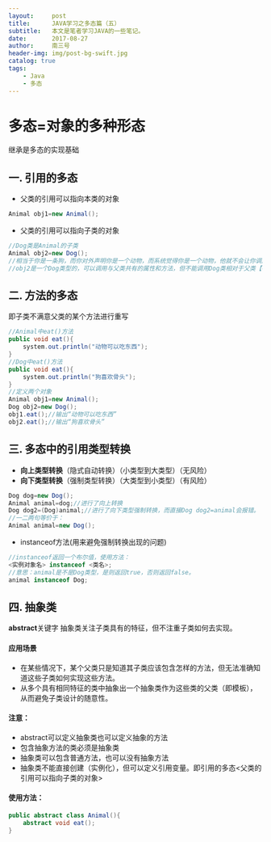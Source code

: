 ```yaml
---
layout:     post
title:      JAVA学习之多态篇（五）
subtitle:   本文是笔者学习JAVA的一些笔记。
date:       2017-08-27
author:     南三号
header-img: img/post-bg-swift.jpg
catalog: true
tags:
    - Java
    - 多态
---
```


# 多态=对象的多种形态

继承是多态的实现基础
## 一. 引用的多态
- 父类的引用可以指向本类的对象
```java
Animal obj1=new Animal();
```
- 父类的引用可以指向子类的对象
```java
//Dog类是Animal的子类
Animal obj2=new Dog();
//相当于你是一条狗，而你对外声明你是一个动物，而系统觉得你是一个动物，他就不会让你调用狗的方法
//obj2是一个Dog类型的，可以调用与父类共有的属性和方法，但不能调用Dog类相对于父类【特有】的方法。
```

## 二. 方法的多态
即子类不满意父类的某个方法进行重写
```java
//Animal中eat()方法
public void eat(){
    system.out.println("动物可以吃东西");
}
//Dog中eat()方法
public void eat(){
    system.out.println("狗喜欢骨头");
}
//定义两个对象
Animal obj1=new Animal();
Dog obj2=new Dog();
obj1.eat();//输出“动物可以吃东西”
obj2.eat();//输出“狗喜欢骨头”
```
## 三. 多态中的引用类型转换
- **向上类型转换**（隐式自动转换）（小类型到大类型）（无风险）
- **向下类型转换**（强制类型转换）（大类型到小类型）（有风险）

```java
Dog dog=new Dog();
Animal animal=dog;//进行了向上转换
Dog dog2=(Dog)animal;//进行了向下类型强制转换，而直接Dog dog2=animal会报错。
//一二两句等价于：
Animal animal=new Dog();
```
- instanceof方法(用来避免强制转换出现的问题)
```Java
//instanceof返回一个布尔值，使用方法：
<实例对象名> instanceof <类名>;
//意思：animal是不是Dog类型，是则返回true，否则返回false。
animal instanceof Dog;
```

## 四. 抽象类
**abstract**关键字
抽象类关注子类具有的特征，但不注重子类如何去实现。

#### 应用场景

- 在某些情况下，某个父类只是知道其子类应该包含怎样的方法，但无法准确知道这些子类如何实现这些方法。
- 从多个具有相同特征的类中抽象出一个抽象类作为这些类的父类（即模板），从而避免子类设计的随意性。

#### 注意：
- abstract可以定义抽象类也可以定义抽象的方法
- 包含抽象方法的类必须是抽象类
- 抽象类可以包含普通方法，也可以没有抽象方法
- 抽象类不能直接创建（实例化），但可以定义引用变量。即引用的多态<父类的引用可以指向子类的对象>

#### 使用方法：
```java
public abstract class Animal(){
    abstract void eat();
}
```